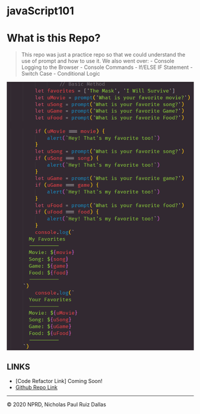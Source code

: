 # javaScript101

# What is this Repo?
> This repo was just a practice repo so that we could understand the use of prompt and how to use it. 
> We also went over:
    - Console Logging to the Browser
    - Console Commands
    - If/ELSE IF Statement
    - Switch Case
    - Conditional Logic

![myPage example](./photos/myPage.png)


## LINKS

- [Code Refactor Link] Coming Soon!
- [Github Repo Link](https://github.com/nicholasd-uci/javaScript101)

- - -
© 2020 NPRD, Nicholas Paul Ruiz Dallas